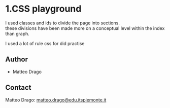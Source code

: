 
# 1.CSS playground
I used classes and ids to divide the page into sections.  
these divisions have been made more on a conceptual level within the index than graph.  

I used a lot of rule css for did practise

## Author
* Matteo Drago

## Contact
Matteo Drago: matteo.drago@edu.itspiemonte.it